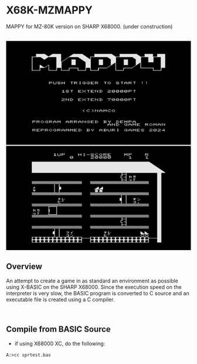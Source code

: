 # X68K-MZMAPPY

MAPPY for MZ-80K version on SHARP X68000.
(under construction)

<br>

<img src="Images/screen_1.png">

<br>

<img src="Images/screen_2.png">

<br>

## Overview

An attempt to create a game in as standard an environment as possible using X-BASIC on the SHARP X68000.
Since the execution speed on the interpreter is very slow, the BASIC program is converted to C source and an executable file is created using a C compiler.

<br>

## Compile from BASIC Source

- if using X68000 XC, do the following:

```
A:>cc sprtest.bas
```
